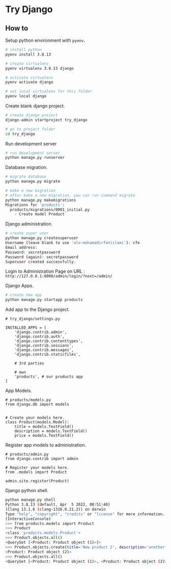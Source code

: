 # Try Django

## How to

Setup python environment with `pyenv`. 

```bash
# install python
pyenv install 3.8.13

# create virtualenv
pyenv virtualenv 3.8.13 django

# activate virtualenv
pyenv activate django

# set local virtualenv for this folder
pyenv local django
```

Create blank django project.

```bash
# create django project
django-admin startproject try_django

# go to project folder
cd try_django
```

Run development server

```bash
# run development server
python manage.py runserver
```

Database migration.

```bash
# migrate database
python manage.py migrate

# make a new migration
# after make a new migration, you can run command migrate
python manage.py makemigrations
Migrations for 'products':
  products/migrations/0001_initial.py
    - Create model Product

```

Django administration.

```bash
# create super user
python manage.py createsuperuser
Username (leave blank to use 'alo-mohamadirfanislami'): cfe
Email address: 
Password: secretpassword
Password (again): secretpassword
Superuser created successfully.
```

Login to Administration Page on URL : `http://127.0.0.1:8000/admin/login/?next=/admin/`

Django Apps.

```bash
# create new app
python manage.py startapp products
```

Add app to the Django project.

```
# try_django/settings.py

INSTALLED_APPS = [
    'django.contrib.admin',
    'django.contrib.auth',
    'django.contrib.contenttypes',
    'django.contrib.sessions',
    'django.contrib.messages',
    'django.contrib.staticfiles',

    # 3rd parties

    # own
    'products', # our products app
]
```

App Models.

```
# products/models.py
from django.db import models


# Create your models here.
class Product(models.Model):
    title = models.TextField()
    description = models.TextField()
    price = models.TextField()

```

Register app models to administration.

```
# products/admin.py
from django.contrib import admin

# Register your models here.
from .models import Product

admin.site.register(Product)

```

Django python shell.

```bash
python manage.py shell
Python 3.8.13 (default, Apr  5 2022, 08:51:40) 
[Clang 13.1.6 (clang-1316.0.21.2)] on darwin
Type "help", "copyright", "credits" or "license" for more information.
(InteractiveConsole)
>>> from products.models import Product
>>> Product
<class 'products.models.Product'>
>>> Product.objects.all()
<QuerySet [<Product: Product object (1)>]>
>>> Product.objects.create(title='New product 2', description='another one', price='999', summary='sweet')
<Product: Product object (2)>
>>> Product.objects.all()
<QuerySet [<Product: Product object (1)>, <Product: Product object (2)>]>
```